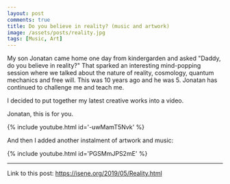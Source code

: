 ```yaml
---
layout: post
comments: true
title: Do you believe in reality? (music and artwork)
image: /assets/posts/reality.jpg
tags: [Music, Art]
---
```


My son Jonatan came home one day from kindergarden and asked "Daddy, do you believe in reality?" That sparked an interesting mind-popping session where we talked about the nature of reality, cosmology, quantum mechanics and free will. This was 10 years ago and he was 5. Jonatan has continued to challenge me and teach me.

I decided to put together my latest creative works into a video.

Jonatan, this is for you.

{% include youtube.html id='-uwMamT5Nvk' %}

And then I added another instalment of artwork and music:

{% include youtube.html id='PGSMmJPS2mE' %}

---
Link to this post: <https://isene.org/2019/05/Reality.html>
